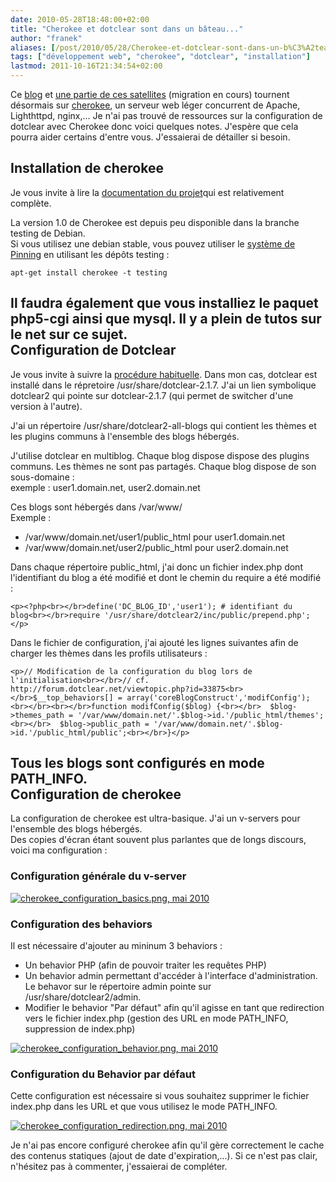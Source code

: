 ```yaml
---
date: 2010-05-28T18:48:00+02:00
title: "Cherokee et dotclear sont dans un bâteau..."
author: "franek"
aliases: [/post/2010/05/28/Cherokee-et-dotclear-sont-dans-un-b%C3%A2teau...]
tags: ["développement web", "cherokee", "dotclear", "installation"]
lastmod: 2011-10-16T21:34:54+02:00
---
```

Ce [blog](http://franek.chicour.net/) et [une partie de ces satellites](http://www.chicour.net/) (migration en cours) tournent désormais sur [cherokee](http://www.cherokee-project.com/), un serveur web léger concurrent de Apache, Lighthttpd, nginx,... Je n'ai pas trouvé de ressources sur la configuration de dotclear avec Cherokee donc voici quelques notes. J'espère que cela pourra aider certains d'entre vous. J'essaierai de détailler si besoin.

Installation de cherokee 
-------------------------

Je vous invite à lire la [documentation du projet](http://www.cherokee-project.com/doc/)qui est relativement complète.

La version 1.0 de Cherokee est depuis peu disponible dans la branche testing de Debian.   
Si vous utilisez une debian stable, vous pouvez utiliser le [système de Pinning](http://wiki.debian.org/AptPreferences) en utilisant les dépôts testing :   
```
apt-get install cherokee -t testing
```

  
Il faudra également que vous installiez le paquet php5-cgi ainsi que mysql. Il y a plein de tutos sur le net sur ce sujet.  
Configuration de Dotclear
-------------------------

Je vous invite à suivre la [procédure habituelle](http://fr.dotclear.org/documentation/2.0/admin/clean-install). Dans mon cas, dotclear est installé dans le répretoire /usr/share/dotclear-2.1.7. J'ai un lien symbolique dotclear2 qui pointe sur dotclear-2.1.7 (qui permet de switcher d'une version à l'autre).  
  
J'ai un répertoire /usr/share/dotclear2-all-blogs qui contient les thèmes et les plugins communs à l'ensemble des blogs hébergés.  
  
J'utilise dotclear en multiblog. Chaque blog dispose dispose des plugins communs. Les thèmes ne sont pas partagés. Chaque blog dispose de son sous-domaine :   
exemple : user1.domain.net, user2.domain.net  
  
Ces blogs sont hébergés dans /var/www/  
Exemple :   
- /var/www/domain.net/user1/public\_html pour user1.domain.net
- /var/www/domain.net/user2/public\_html pour user2.domain.net

Dans chaque répertoire public\_html, j'ai donc un fichier index.php dont l'identifiant du blog a été modifié et dont le chemin du require a été modifié :   
```
<p><?php<br></br>define('DC_BLOG_ID','user1'); # identifiant du blog<br></br>require '/usr/share/dotclear2/inc/public/prepend.php';</p>
```

Dans le fichier de configuration, j'ai ajouté les lignes suivantes afin de charger les thèmes dans les profils utilisateurs :  
```
<p>// Modification de la configuration du blog lors de l'initialisation<br></br>// cf. http://forum.dotclear.net/viewtopic.php?id=33875<br></br>$__top_behaviors[] = array('coreBlogConstruct','modifConfig');<br></br><br></br>function modifConfig($blog) {<br></br>  $blog->themes_path = '/var/www/domain.net/'.$blog->id.'/public_html/themes';<br></br>  $blog->public_path = '/var/www/domain.net/'.$blog->id.'/public_html/public';<br></br>}</p>
```

Tous les blogs sont configurés en mode PATH\_INFO.  
Configuration de cherokee
-------------------------

La configuration de cherokee est ultra-basique. J'ai un v-servers pour l'ensemble des blogs hébergés.  
Des copies d'écran étant souvent plus parlantes que de longs discours, voici ma configuration :   
  
### Configuration générale du v-server

[![](https://franek.chicour.net/public/cherokee/.cherokee_configuration_basics_m.jpg "cherokee_configuration_basics.png, mai 2010")](https://franek.chicour.net/public/cherokee/cherokee_configuration_basics.png)  
  
### Configuration des behaviors

  
Il est nécessaire d'ajouter au mininum 3 behaviors :   
- Un behavior PHP (afin de pouvoir traiter les requêtes PHP)
- Un behavior admin permettant d'accéder à l'interface d'administration. Le behavor sur le répertoire admin pointe sur /usr/share/dotclear2/admin.
- Modifier le behavior "Par défaut" afin qu'il agisse en tant que redirection vers le fichier index.php (gestion des URL en mode PATH\_INFO, suppression de index.php)

  
[![](https://franek.chicour.net/public/cherokee/.cherokee_configuration_behavior_m.jpg "cherokee_configuration_behavior.png, mai 2010")](https://franek.chicour.net/public/cherokee/cherokee_configuration_behavior.png)  
  
### Configuration du Behavior par défaut

  
Cette configuration est nécessaire si vous souhaitez supprimer le fichier index.php dans les URL et que vous utilisez le mode PATH\_INFO.  
  
[![](https://franek.chicour.net/public/cherokee/.cherokee_configuration_redirection_m.jpg "cherokee_configuration_redirection.png, mai 2010")](https://franek.chicour.net/public/cherokee/cherokee_configuration_redirection.png)  
  
Je n'ai pas encore configuré cherokee afin qu'il gère correctement le cache des contenus statiques (ajout de date d'expiration,...). Si ce n'est pas clair, n'hésitez pas à commenter, j'essaierai de compléter.  
  
